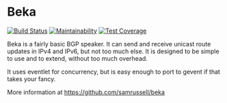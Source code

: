 # Beka

[![Build Status](https://travis-ci.org/samrussell/beka.svg?branch=master)](https://travis-ci.org/samrussell/beka)
[![Maintainability](https://api.codeclimate.com/v1/badges/8e36eef2ae39e0ef60ae/maintainability)](https://codeclimate.com/github/samrussell/beka/maintainability)
[![Test Coverage](https://api.codeclimate.com/v1/badges/8e36eef2ae39e0ef60ae/test_coverage)](https://codeclimate.com/github/samrussell/beka/test_coverage)

Beka is a fairly basic BGP speaker. It can send
and receive unicast route updates in IPv4 and IPv6,
but not too much else. It is designed to be simple to use
and to extend, without too much overhead.

It uses eventlet for concurrency, but is easy enough to port to
gevent if that takes your fancy.

More information at https://github.com/samrussell/beka
